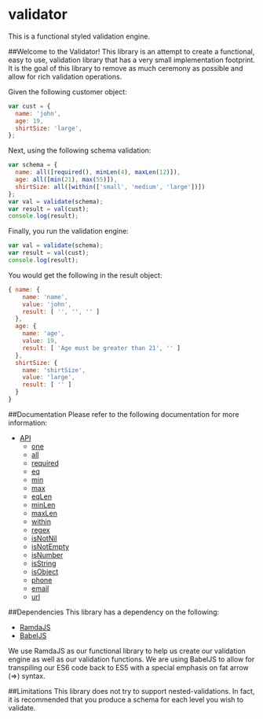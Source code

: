 # validator

This is a functional styled validation engine.

##Welcome to the Validator!
This library is an attempt to create a functional, easy to use, validation library that has a very small implementation footprint.  It is the goal of this library to remove as much ceremony as possible and allow for rich validation operations.

Given the following customer object:

``` javascript
var cust = {
  name: 'john',
  age: 19,
  shirtSize: 'large',
};
```

Next, using the following schema validation:

``` javascript
var schema = {
  name: all([required(), minLen(4), maxLen(12)]),
  age: all([min(21), max(55)]),
  shirtSize: all([within(['small', 'medium', 'large'])])
};
var val = validate(schema);
var result = val(cust);
console.log(result);
```

Finally, you run the validation engine:

``` javascript
var val = validate(schema);
var result = val(cust);
console.log(result);
```

You would get the following in the result object:

``` javascript
{ name: { 
    name: 'name', 
    value: 'john', 
    result: [ '', '', '' ] 
  },
  age: { 
    name: 'age',
    value: 19,
    result: [ 'Age must be greater than 21', '' ] 
  },
  shirtSize: { 
    name: 'shirtSize', 
    value: 'large', 
    result: [ '' ] 
  } 
}
```
##Documentation
Please refer to the following documentation for more information:

- [API](https://github.com/mattduffield/validator/blob/master/doc/api.md)
  - [one](https://github.com/mattduffield/validator/blob/master/doc/api.md#onetarget-fail)
  - [all](https://github.com/mattduffield/validator/blob/master/doc/api.md#alltarget-fail)
  - [required](https://github.com/mattduffield/validator/blob/master/doc/api.md#requiredtarget-fail)
  - [eq](https://github.com/mattduffield/validator/blob/master/doc/api.md#eqtarget-fail)
  - [min](https://github.com/mattduffield/validator/blob/master/doc/api.md#mintarget-fail)
  - [max](https://github.com/mattduffield/validator/blob/master/doc/api.md#maxtarget-fail)
  - [eqLen](https://github.com/mattduffield/validator/blob/master/doc/api.md#eqlentarget-fail)
  - [minLen](https://github.com/mattduffield/validator/blob/master/doc/api.md#minlentarget-fail)
  - [maxLen](https://github.com/mattduffield/validator/blob/master/doc/api.md#maxlentarget-fail)
  - [within](https://github.com/mattduffield/validator/blob/master/doc/api.md#withintarget-fail)
  - [regex](https://github.com/mattduffield/validator/blob/master/doc/api.md#regextarget-fail)
  - [isNotNil](https://github.com/mattduffield/validator/blob/master/doc/api.md#isnotniltarget-fail)
  - [isNotEmpty](https://github.com/mattduffield/validator/blob/master/doc/api.md#isnotemptytarget-fail)
  - [isNumber](https://github.com/mattduffield/validator/blob/master/doc/api.md#isnumbertarget-fail)
  - [isString](https://github.com/mattduffield/validator/blob/master/doc/api.md#isstringtarget-fail)
  - [isObject](https://github.com/mattduffield/validator/blob/master/doc/api.md#isobjecttarget-fail)
  - [phone](https://github.com/mattduffield/validator/blob/master/doc/api.md#phonetarget-fail)
  - [email](https://github.com/mattduffield/validator/blob/master/doc/api.md#emailtarget-fail)
  - [url](https://github.com/mattduffield/validator/blob/master/doc/api.md#urltarget-fail)

##Dependencies
This library has a dependency on the following:

* [RamdaJS](http://ramdajs.com)
* [BabelJS](https://babeljs.io/)

We use RamdaJS as our functional library to help us create our validation engine as well as our validation functions.  We are using BabelJS to allow for transpiling our ES6 code back to ES5 with a special emphasis on fat arrow (=>) syntax.  

##Limitations
This library does not try to support nested-validations.  In fact, it is recommended that you produce a schema for each level you wish to validate.
